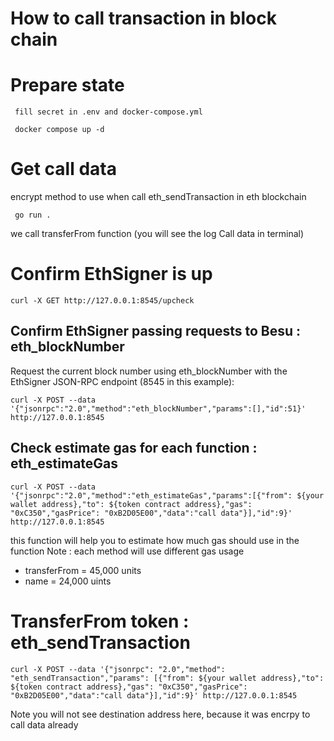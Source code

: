 # How to call transaction in block chain

# Prepare state
```shell
 fill secret in .env and docker-compose.yml
```
```shell
 docker compose up -d
```
# Get call data
 encrypt method to use when call eth_sendTransaction in eth blockchain
```shell
 go run .
```
we call transferFrom function
(you will see the log Call data in terminal)

# Confirm EthSigner is up
```shell
curl -X GET http://127.0.0.1:8545/upcheck
```

## Confirm EthSigner passing requests to Besu : eth_blockNumber
Request the current block number using eth_blockNumber with the EthSigner JSON-RPC endpoint (8545 in this example):
```shell
curl -X POST --data '{"jsonrpc":"2.0","method":"eth_blockNumber","params":[],"id":51}' http://127.0.0.1:8545
```

## Check estimate gas for each function : eth_estimateGas
```shell
curl -X POST --data '{"jsonrpc":"2.0","method":"eth_estimateGas","params":[{"from": ${your wallet address},"to": ${token contract address},"gas": "0xC350","gasPrice": "0xB2D05E00","data":"call data"}],"id":9}' http://127.0.0.1:8545
```
this function will help you to estimate how much gas should use in the function
Note : each method will use different gas usage
 - transferFrom = 45,000 units
 - name  = 24,000 uints

# TransferFrom token : eth_sendTransaction
```shell
curl -X POST --data '{"jsonrpc": "2.0","method": "eth_sendTransaction","params": [{"from": ${your wallet address},"to": ${token contract address},"gas": "0xC350","gasPrice": "0xB2D05E00","data":"call data"}],"id":9}' http://127.0.0.1:8545
```
Note you will not see destination address here, because it was encrpy to call data already